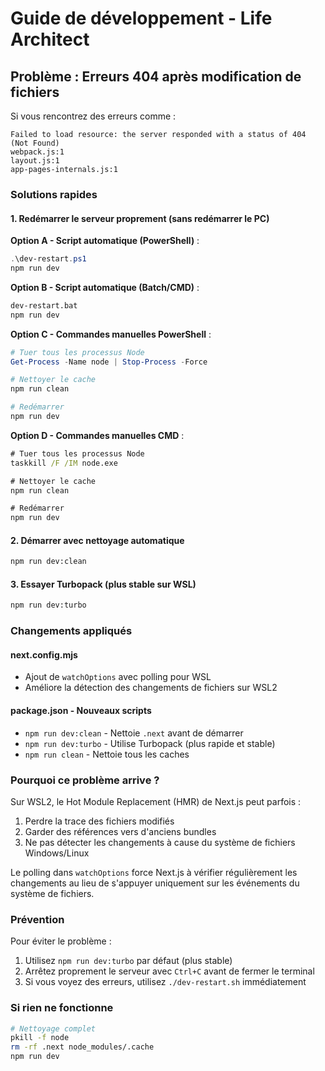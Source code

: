 # Guide de développement - Life Architect

## Problème : Erreurs 404 après modification de fichiers

Si vous rencontrez des erreurs comme :
```
Failed to load resource: the server responded with a status of 404 (Not Found)
webpack.js:1
layout.js:1
app-pages-internals.js:1
```

### Solutions rapides

#### 1. Redémarrer le serveur proprement (sans redémarrer le PC)

**Option A - Script automatique (PowerShell)** :
```powershell
.\dev-restart.ps1
npm run dev
```

**Option B - Script automatique (Batch/CMD)** :
```cmd
dev-restart.bat
npm run dev
```

**Option C - Commandes manuelles PowerShell** :
```powershell
# Tuer tous les processus Node
Get-Process -Name node | Stop-Process -Force

# Nettoyer le cache
npm run clean

# Redémarrer
npm run dev
```

**Option D - Commandes manuelles CMD** :
```cmd
# Tuer tous les processus Node
taskkill /F /IM node.exe

# Nettoyer le cache
npm run clean

# Redémarrer
npm run dev
```

#### 2. Démarrer avec nettoyage automatique
```bash
npm run dev:clean
```

#### 3. Essayer Turbopack (plus stable sur WSL)
```bash
npm run dev:turbo
```

### Changements appliqués

#### next.config.mjs
- Ajout de `watchOptions` avec polling pour WSL
- Améliore la détection des changements de fichiers sur WSL2

#### package.json - Nouveaux scripts
- `npm run dev:clean` - Nettoie `.next` avant de démarrer
- `npm run dev:turbo` - Utilise Turbopack (plus rapide et stable)
- `npm run clean` - Nettoie tous les caches

### Pourquoi ce problème arrive ?

Sur WSL2, le Hot Module Replacement (HMR) de Next.js peut parfois :
1. Perdre la trace des fichiers modifiés
2. Garder des références vers d'anciens bundles
3. Ne pas détecter les changements à cause du système de fichiers Windows/Linux

Le polling dans `watchOptions` force Next.js à vérifier régulièrement les changements au lieu de s'appuyer uniquement sur les événements du système de fichiers.

### Prévention

Pour éviter le problème :
1. Utilisez `npm run dev:turbo` par défaut (plus stable)
2. Arrêtez proprement le serveur avec `Ctrl+C` avant de fermer le terminal
3. Si vous voyez des erreurs, utilisez `./dev-restart.sh` immédiatement

### Si rien ne fonctionne

```bash
# Nettoyage complet
pkill -f node
rm -rf .next node_modules/.cache
npm run dev
```
